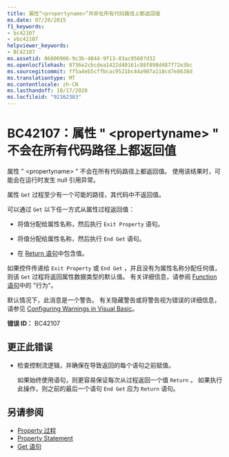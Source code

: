 ```yaml
---
title: 属性“<propertyname>”并非在所有代码路径上都返回值
ms.date: 07/20/2015
f1_keywords:
- bc42107
- vbc42107
helpviewer_keywords:
- BC42107
ms.assetid: 06800966-9c3b-4844-9f13-83ac95607d32
ms.openlocfilehash: 0736e2cbcdea1422d40161c88f898d487f72e3bc
ms.sourcegitcommit: ff5a4eb5cffbcac9521bc44a907a118cd7e8638d
ms.translationtype: MT
ms.contentlocale: zh-CN
ms.lasthandoff: 10/17/2020
ms.locfileid: "92162383"
---
```

# <a name="bc42107-property-propertyname-doesnt-return-a-value-on-all-code-paths"></a>BC42107：属性 " \<propertyname> " 不会在所有代码路径上都返回值

属性 " \<propertyname> " 不会在所有代码路径上都返回值。 使用该结果时，可能会在运行时发生 null 引用异常。

属性 `Get` 过程至少有一个可能的路径，其代码中不返回值。

 可以通过 `Get` 以下任一方式从属性过程返回值：

- 将值分配给属性名称，然后执行 `Exit Property` 语句。

- 将值分配给属性名称，然后执行 `End Get` 语句。

- 在 [Return 语句](../statements/return-statement.md)中包含值。

如果控件传递给 `Exit Property` 或 `End Get` ，并且没有为属性名称分配任何值，则该 `Get` 过程将返回属性数据类型的默认值。 有关详细信息，请参阅 [Function 语句](../statements/function-statement.md)中的 "行为"。

默认情况下，此消息是一个警告。 有关隐藏警告或将警告视为错误的详细信息，请参见 [Configuring Warnings in Visual Basic](/visualstudio/ide/configuring-warnings-in-visual-basic)。

**错误 ID：** BC42107

## <a name="to-correct-this-error"></a>更正此错误

- 检查控制流逻辑，并确保在导致返回的每个语句之前赋值。

  如果始终使用语句，则更容易保证每次从过程返回一个值 `Return` 。 如果执行此操作，则之前的最后一个语句 `End Get` 应为 `Return` 语句。

## <a name="see-also"></a>另请参阅

- [Property 过程](../../programming-guide/language-features/procedures/property-procedures.md)
- [Property Statement](../statements/property-statement.md)
- [Get 语句](../statements/get-statement.md)
